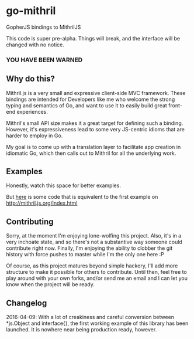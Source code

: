 # go-mithril
GopherJS bindings to MithrilJS

This code is super pre-alpha. Things will break, and the interface will be
changed with no notice.

### YOU HAVE BEEN WARNED

## Why do this?

Mithril.js is a very small and expressive client-side MVC framework. These
bindings are intended for Developers like me who welcome the strong typing and
semantics of Go, and want to use it to easily build great front-end experiences.

Mithril's small API size makes it a great target for defining such a binding.
However, it's expressiveness lead to some very JS-centric idioms that are harder
to employ in Go.

My goal is to come up with a translation layer to facilitate app creation in
idiomatic Go, which then calls out to Mithril for all the underlying work.

## Examples

Honestly, watch this space for better examples.

But
[here](https://github.com/danverbraganza/go-mithril/blob/master/examples/linkrotor/linkrotor.go)
is some code that is equivalent to the first example on http://mithril.js.org/index.html

## Contributing

Sorry, at the moment I'm enjoying lone-wolfing this project. Also, it's in a
very inchoate state, and so there's not a substantive way someone could
contribute right now. Finally, I'm enjoying the ability to clobber the git
history with force pushes to master while I'm the only one here :P

Of course, as this project matures beyond simple hackery, I'll add more
structure to make it possible for others to contribute. Until then, feel free to
play around with your own forks, and/or send me an email and I can let you know
when the project will be ready.

## Changelog
2016-04-09: With a lot of creakiness and careful conversion between *js.Object
and interface{}, the first working example of this library has been launched. It
is nowhere near being production ready, however.
